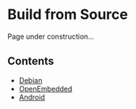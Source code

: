 <!---
---
title: Build Source for boardname
permalink: /documentation/consumer/boardname/build/
---
-->
# Build from Source

Page under construction...

## Contents

- [Debian]()
- [OpenEmbedded]()
- [Android]()
